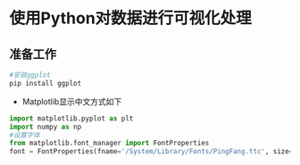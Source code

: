 # 使用Python对数据进行可视化处理
## 准备工作
```bash
#安装ggplot
pip install ggplot
```
+ Matplotlib显示中文方式如下
```python
import matplotlib.pyplot as plt
import numpy as np
#设置字体
from matplotlib.font_manager import FontProperties
font = FontProperties(fname='/System/Library/Fonts/PingFang.ttc', size=14)
```